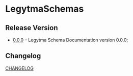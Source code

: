 # LegytmaSchemas

## Release Version

-   [0.0.0](./docs/0.0.0/README.md "Legytma Schema Documentation version 0.0.0") – Legytma Schema Documentation version 0.0.0;

## Changelog

[CHANGELOG](./CHANGELOG.md "Changelog")
